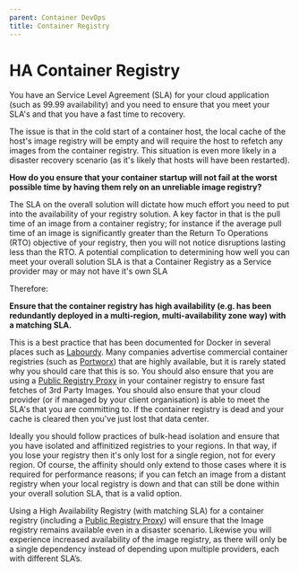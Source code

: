 ```yaml
---
parent: Container DevOps
title: Container Registry
---
```

# HA Container Registry

You have an Service Level Agreement (SLA) for your cloud application (such as 99.99 availability) and you need to ensure that you meet your SLA's and that you have a fast time to recovery.

The issue is that in the cold start of a container host, the local cache of the host's image registry will be empty and will require the host to refetch any images from the container registry.  This situation is even more likely in a disaster recovery scenario (as it's likely that hosts will have been restarted).

**How do you ensure that your container startup will not fail at the worst possible time by having them rely on an unreliable image registry?**

The SLA on the overall solution will dictate how much effort you need to put into the availability of your registry solution.  A key factor in that is the pull time of an image from a container registry; for instance if the average pull time of an image is significantly greater than the Return To Operations (RTO) objective of your registry, then you will not notice disruptions lasting less than the RTO.  A potential complication to determining how well you can meet your overall solution SLA is that a Container Registry as a Service provider may or may not have it's own SLA

Therefore:

**Ensure that the container registry has high availability (e.g. has been redundantly deployed in a multi-region, multi-availability zone way) with a matching SLA.**  

This is a best practice that has been documented for Docker in several places such as [Labourdy](http://www.blog.labouardy.com/highly-available-docker-registry-on-aws-with-nexus/). Many companies advertise commercial container registries (such as [Portworx](https://docs.portworx.com/applications/docker-registry.html)) that are highly available, but it is rarely stated why you should care that this is so.  You should also ensure that you are using a [Public Registry Proxy](public-registry-proxy.md) in your container registry to ensure fast fetches of 3rd Party Images.  You should also ensure that your cloud provider (or if managed by your client organisation) is able to meet the SLA's that you are committing to.  If the container registry is dead and your cache is cleared then you've just lost that data center.

Ideally you should follow practices of bulk-head isolation and ensure that you have isolated and affinitized registries to your regions.  In that way, if you lose your registry then it's only lost for a single region, not for every region.  Of course, the affinity should only extend to those cases where it is required for performance reasons; if you can fetch an image from a distant registry when your local registry is down and that can still be done within your overall solution SLA, that is a valid option.

Using a High Availability Registry (with matching SLA) for a container registry (including a [Public Registry Proxy](public-registry-proxy.md)) will ensure that the Image registry remains available even in a disaster scenario. Likewise you will experience increased availability of the image registry, as there will only be a single dependency instead of depending upon multiple providers, each with different SLA’s.

